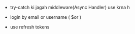 - try-catch ki jagah middleware(Async Handler) use krna h 
<!-- - unused cheezien htani h -->
<!-- - app.js - root directory   -->
<!-- - authMiddleware har jagah use krna h  -->
- login by email or username ( $or )
<!-- - use .pre hook to hash user password  -->
<!-- - implement Role based Access Control  -->
- use refresh tokens



